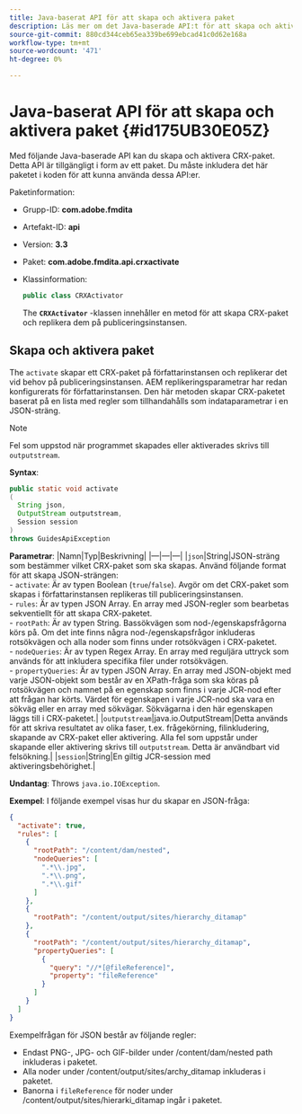 ```yaml
---
title: Java-baserat API för att skapa och aktivera paket
description: Läs mer om det Java-baserade API:t för att skapa och aktivera paket
source-git-commit: 880cd344ceb65ea339be699ebcad41c0d62e168a
workflow-type: tm+mt
source-wordcount: '471'
ht-degree: 0%

---
```


# Java-baserat API för att skapa och aktivera paket {#id175UB30E05Z}

Med följande Java-baserade API kan du skapa och aktivera CRX-paket. Detta API är tillgängligt i form av ett paket. Du måste inkludera det här paketet i koden för att kunna använda dessa API:er.

Paketinformation:

- Grupp-ID: **com.adobe.fmdita**

- Artefakt-ID: **api**

- Version: **3.3**

- Paket: **com.adobe.fmdita.api.crxactivate**

- Klassinformation:

  ```JAVA
  public class CRXActivator
  ```

  The **`CRXActivator`** -klassen innehåller en metod för att skapa CRX-paket och replikera dem på publiceringsinstansen.


## Skapa och aktivera paket

The `activate` skapar ett CRX-paket på författarinstansen och replikerar det vid behov på publiceringsinstansen. AEM replikeringsparametrar har redan konfigurerats för författarinstansen. Den här metoden skapar CRX-paketet baserat på en lista med regler som tillhandahålls som indataparametrar i en JSON-sträng.
>[!NOTE]
>
> Fel som uppstod när programmet skapades eller aktiverades skrivs till `outputstream`.

**Syntax**:

```JAVA
public static void activate
(
  String json, 
  OutputStream outputstream, 
  Session session
) 
throws GuidesApiException
```

**Parametrar**: |Namn|Typ|Beskrivning| |—|—|—| |`json`|String|JSON-sträng som bestämmer vilket CRX-paket som ska skapas. Använd följande format för att skapa JSON-strängen: <br>- `activate`: Är av typen Boolean \(`true`/`false`\). Avgör om det CRX-paket som skapas i författarinstansen replikeras till publiceringsinstansen. <br> - `rules`: Är av typen JSON Array. En array med JSON-regler som bearbetas sekventiellt för att skapa CRX-paketet. <br> - `rootPath`: Är av typen String. Bassökvägen som nod-/egenskapsfrågorna körs på. Om det inte finns några nod-/egenskapsfrågor inkluderas rotsökvägen och alla noder som finns under rotsökvägen i CRX-paketet. <br> - `nodeQueries`: Är av typen Regex Array. En array med reguljära uttryck som används för att inkludera specifika filer under rotsökvägen. <br> - `propertyQueries`: Är av typen JSON Array. En array med JSON-objekt med varje JSON-objekt som består av en XPath-fråga som ska köras på rotsökvägen och namnet på en egenskap som finns i varje JCR-nod efter att frågan har körts. Värdet för egenskapen i varje JCR-nod ska vara en sökväg eller en array med sökvägar. Sökvägarna i den här egenskapen läggs till i CRX-paketet.| |`outputstream`|java.io.OutputStream|Detta används för att skriva resultatet av olika faser, t.ex. frågekörning, filinkludering, skapande av CRX-paket eller aktivering. Alla fel som uppstår under skapande eller aktivering skrivs till `outputstream`. Detta är användbart vid felsökning.| |`session`|String|En giltig JCR-session med aktiveringsbehörighet.|

**Undantag**: Throws ``java.io.IOException``.

**Exempel**: I följande exempel visas hur du skapar en JSON-fråga:

```JSON
{
  "activate": true,
  "rules": [
    {
      "rootPath": "/content/dam/nested",
      "nodeQueries": [
        ".*\\.jpg",
        ".*\\.png",
        ".*\\.gif"        
      ]
    },
    {
      "rootPath": "/content/output/sites/hierarchy_ditamap"
    },
    {
      "rootPath": "/content/output/sites/hierarchy_ditamap",
      "propertyQueries": [
        {
          "query": "//*[@fileReference]",
          "property": "fileReference"
        }
      ]
    }
  ]
}
```

Exempelfrågan för JSON består av följande regler:

- Endast PNG-, JPG- och GIF-bilder under /content/dam/nested path inkluderas i paketet.
- Alla noder under /content/output/sites/archy\_ditamap inkluderas i paketet.
- Banorna i `fileReference` för noder under /content/output/sites/hierarki\_ditamap ingår i paketet.
